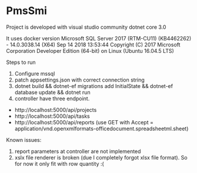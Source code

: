 # PmsSmi
Project is developed with visual studio community dotnet core 3.0

It uses docker version Microsoft SQL Server 2017 (RTM-CU11) (KB4462262) - 14.0.3038.14 (X64)   Sep 14 2018 13:53:44   Copyright (C) 2017 Microsoft Corporation  Developer Edition (64-bit) on Linux (Ubuntu 16.04.5 LTS)

Steps to run

1. Configure mssql
2. patch appsettings.json  with correct connection string
3. dotnet build && dotnet-ef migrations add InitialState && dotnet-ef database update && dotnet run
4. controller have three endpoint. 
* http://localhost:5000/api/projects
* http://localhost:5000/api/tasks
* http://localhost:5000/api/reports 
   (use GET with Accept = application/vnd.openxmlformats-officedocument.spreadsheetml.sheet)

Known issues: 
1. report parameters at controller are not implemented
2. xslx file renderer is broken (due I completely forgot xlsx file format). So for now it only fit with row quantity :(
